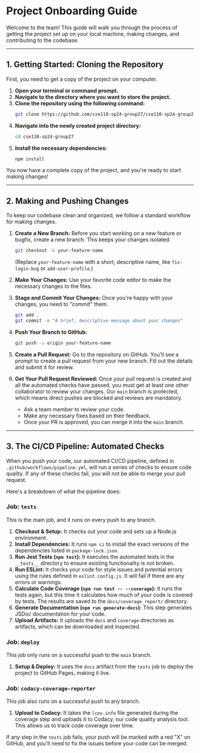 # Project Onboarding Guide

Welcome to the team! This guide will walk you through the process of getting the project set up on your local machine, making changes, and contributing to the codebase.

---

## 1. Getting Started: Cloning the Repository

First, you need to get a copy of the project on your computer. 

1.  **Open your terminal or command prompt.**
2.  **Navigate to the directory where you want to store the project.**
3.  **Clone the repository using the following command:**
    ```bash
    git clone https://github.com/cse110-sp24-group27/cse110-sp24-group27.git
    ```
4.  **Navigate into the newly created project directory:**
    ```bash
    cd cse110-sp24-group27
    ```
5.  **Install the necessary dependencies:**
    ```bash
    npm install
    ```

You now have a complete copy of the project, and you're ready to start making changes!

---

## 2. Making and Pushing Changes

To keep our codebase clean and organized, we follow a standard workflow for making changes.

1.  **Create a New Branch:** Before you start working on a new feature or bugfix, create a new branch. This keeps your changes isolated.
    ```bash
    git checkout -b your-feature-name
    ```
    (Replace `your-feature-name` with a short, descriptive name, like `fix-login-bug` or `add-user-profile`.)

2.  **Make Your Changes:** Use your favorite code editor to make the necessary changes to the files.

3.  **Stage and Commit Your Changes:** Once you're happy with your changes, you need to "commit" them.
    ```bash
    git add .
    git commit -m "A brief, descriptive message about your changes"
    ```

4.  **Push Your Branch to GitHub:**
    ```bash
    git push -u origin your-feature-name
    ```

5.  **Create a Pull Request:** Go to the repository on GitHub. You'll see a prompt to create a pull request from your new branch. Fill out the details and submit it for review.

6.  **Get Your Pull Request Reviewed:** Once your pull request is created and all the automated checks have passed, you must get at least one other collaborator to review your changes. Our `main` branch is protected, which means direct pushes are blocked and reviews are mandatory.
    -   Ask a team member to review your code.
    -   Make any necessary fixes based on their feedback.
    -   Once your PR is approved, you can merge it into the `main` branch.

---

## 3. The CI/CD Pipeline: Automated Checks

When you push your code, our automated CI/CD pipeline, defined in `.github/workflows/pipeline.yml`, will run a series of checks to ensure code quality. If any of these checks fail, you will not be able to merge your pull request.

Here's a breakdown of what the pipeline does:

### Job: `tests`

This is the main job, and it runs on every push to any branch.

1.  **Checkout & Setup:** It checks out your code and sets up a Node.js environment.
2.  **Install Dependencies:** It runs `npm ci` to install the exact versions of the dependencies listed in `package-lock.json`.
3.  **Run Jest Tests (`npm test`):** It executes the automated tests in the `__tests__` directory to ensure existing functionality is not broken.
4.  **Run ESLint:** It checks your code for style issues and potential errors using the rules defined in `eslint.config.js`. It will fail if there are any errors or warnings.
5.  **Calculate Code Coverage (`npm run test -- --coverage`):** It runs the tests again, but this time it calculates how much of your code is covered by tests. The results are saved to the `docs/coverage_report/` directory.
6.  **Generate Documentation (`npm run generate-docs`):** This step generates JSDoc documentation for your code.
7.  **Upload Artifacts:** It uploads the `docs` and `coverage` directories as artifacts, which can be downloaded and inspected.

### Job: `deploy`

This job only runs on a successful push to the `main` branch.

1.  **Setup & Deploy:** It uses the `docs` artifact from the `tests` job to deploy the project to GitHub Pages, making it live.

### Job: `codacy-coverage-reporter`

This job also runs on a successful push to any branch.

1.  **Upload to Codacy:** It takes the `lcov.info` file generated during the coverage step and uploads it to Codacy, our code quality analysis tool. This allows us to track code coverage over time.

If any step in the `tests` job fails, your push will be marked with a red "X" on GitHub, and you'll need to fix the issues before your code can be merged.
